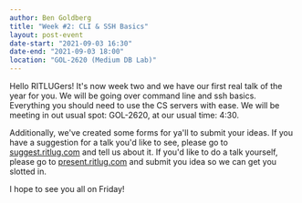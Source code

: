 ```yaml
---
author: Ben Goldberg
title: "Week #2: CLI & SSH Basics"
layout: post-event
date-start: "2021-09-03 16:30"
date-end: "2021-09-03 18:00"
location: "GOL-2620 (Medium DB Lab)"
---
```


Hello RITLUGers! It's now week two and we have our first real talk of the year for you.
We will be going over command line and ssh basics. Everything you should need to use the CS servers with ease.
We will be meeting in out usual spot: GOL-2620, at our usual time: 4:30.

Additionally, we've created some forms for ya'll to submit your ideas. If you have a suggestion for a talk you'd like to see,
please go to [suggest.ritlug.com](http://suggest.ritlug.com) and tell us about it. If you'd like to
do a talk yourself, please go to [present.ritlug.com](http://present.ritlug.com) and submit you idea so we can
get you slotted in.

I hope to see you all on Friday!
